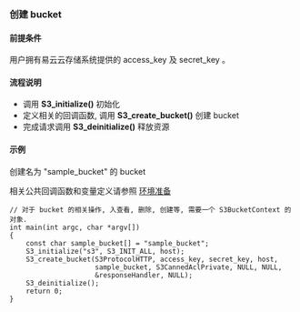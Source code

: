 ### 创建 bucket

#### 前提条件

用户拥有易云云存储系统提供的 access_key 及 secret_key 。

#### 流程说明

* 调用 **S3_initialize()** 初始化
* 定义相关的回调函数, 调用 **S3_create_bucket()** 创建 bucket
* 完成请求调用 **S3_deinitialize()** 释放资源

#### 示例

创建名为 "sample_bucket" 的 bucket

相关公共回调函数和变量定义请参照 [环境准备](../prepare.md)
```
// 对于 bucket 的相关操作, 入查看, 删除, 创建等, 需要一个 S3BucketContext 的对象.
int main(int argc, char *argv[])
{
    const char sample_bucket[] = "sample_bucket";
    S3_initialize("s3", S3_INIT_ALL, host);
    S3_create_bucket(S3ProtocolHTTP, access_key, secret_key, host, 
                     sample_bucket, S3CannedAclPrivate, NULL, NULL, 
                     &responseHandler, NULL);
    S3_deinitialize();
    return 0;
}
```
